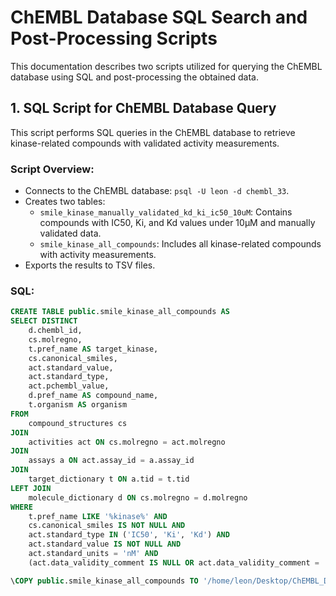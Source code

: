 # ChEMBL Database SQL Search and Post-Processing Scripts

This documentation describes two scripts utilized for querying the ChEMBL database using SQL and post-processing the obtained data.

## 1. SQL Script for ChEMBL Database Query
This script performs SQL queries in the ChEMBL database to retrieve kinase-related compounds with validated activity measurements.

### Script Overview:
- Connects to the ChEMBL database: `psql -U leon -d chembl_33`.
- Creates two tables:
  - `smile_kinase_manually_validated_kd_ki_ic50_10uM`: Contains compounds with IC50, Ki, and Kd values under 10µM and manually validated data.
  - `smile_kinase_all_compounds`: Includes all kinase-related compounds with activity measurements.
- Exports the results to TSV files.

### SQL:
```sql
CREATE TABLE public.smile_kinase_all_compounds AS
SELECT DISTINCT
    d.chembl_id,
    cs.molregno,
    t.pref_name AS target_kinase,
    cs.canonical_smiles,
    act.standard_value,
    act.standard_type,
    act.pchembl_value,
    d.pref_name AS compound_name,
    t.organism AS organism
FROM
    compound_structures cs
JOIN
    activities act ON cs.molregno = act.molregno
JOIN
    assays a ON act.assay_id = a.assay_id
JOIN
    target_dictionary t ON a.tid = t.tid
LEFT JOIN
    molecule_dictionary d ON cs.molregno = d.molregno
WHERE
    t.pref_name LIKE '%kinase%' AND
    cs.canonical_smiles IS NOT NULL AND
    act.standard_type IN ('IC50', 'Ki', 'Kd') AND
    act.standard_value IS NOT NULL AND
    act.standard_units = 'nM' AND
    (act.data_validity_comment IS NULL OR act.data_validity_comment = 'Manually validated');

\COPY public.smile_kinase_all_compounds TO '/home/leon/Desktop/ChEMBL_DATABSE/1_chembl_manually_validated/1_database/kinase_all_compounds.tsv' WITH (FORMAT csv, HEADER, DELIMITER E'\t');
```
